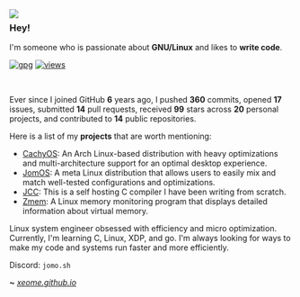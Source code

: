 <img align="left" src="https://raw.githubusercontent.com/xeome/xeome/master/i860_small.png">

### Hey!

I'm someone who is passionate about **GNU/Linux** and likes to **write code**.

[![gpg](https://img.shields.io/badge/pgp-0xF83424824B3E4B90-313131?style=flat&labelColor=545454&color=313131)](https://github.com/xeome.gpg) [![views](https://komarev.com/ghpvc/?username=xeome&style=flat&color=313131&label=views)](https://github.com/xeome)

<br>

Ever since I joined GitHub **6** years ago, I pushed **360** commits, opened **17** issues, submitted **14** pull requests, received **99** stars across **20** personal projects, and contributed to **14** public repositories.

Here is a list of my **projects** that are worth mentioning:

- [CachyOS](https://github.com/CachyOS): An Arch Linux-based distribution with heavy optimizations and multi-architecture support for an
optimal desktop experience. 
- [JomOS](https://github.com/xeome/JomOS): A meta Linux distribution that allows users to easily mix and match well-tested configurations and
optimizations. 
- [JCC](https://github.com/xeome/jcc): This is a self hosting C compiler I have been writing from scratch. 
- [Zmem](https://github.com/xeome/zmem): A Linux memory monitoring program that displays detailed information about virtual memory.

Linux system engineer obsessed with efficiency and micro optimization. Currently, I'm learning C, Linux, XDP, and go. I'm always looking for ways to make my code and systems run faster and more efficiently.

Discord: `jomo.sh`

**~** [_xeome.github.io_](https://xeome.github.io/)
